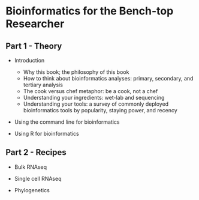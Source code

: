 # Bioinformatics for the Bench-top Researcher

## Part 1 - Theory

- Introduction
  - Why this book; the philosophy of this book
  - How to think about bioinformatics analyses: primary, secondary, and tertiary analysis
  - The cook versus chef metaphor: be a cook, not a chef
  - Understanding your ingredients: wet-lab and sequencing
  - Understanding your tools: a survey of commonly deployed bioinformatics tools by popularity, staying power, and recency

- Using the command line for bioinformatics

- Using R for bioinformatics

## Part 2 - Recipes

- Bulk RNAseq

- Single cell RNAseq

- Phylogenetics
